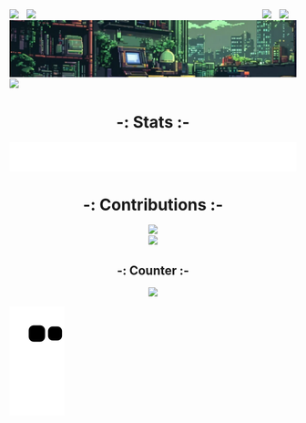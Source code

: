  <img align="left" width=30 src="https://cultofthepartyparrot.com/parrots/hd/portalorangeparrot.gif"/>
 <img align="right" width=30 src="https://cultofthepartyparrot.com/parrots/hd/portalblueparrot.gif"/>
<img align="right" width=30 src="https://cultofthepartyparrot.com/parrots/hd/portalblueparrot.gif"/>

<a href="https://git.io/typing-svg">
<img src="https://readme-typing-svg.herokuapp.com?font=ubuntu&size=23&duration=2000&pause=1000&color=217397&center=true&width=435&lines=Greetings+%E2%98%A3;Jevil36239🍁+is+here">
</a>
<img src="https://raw.githubusercontent.com/Jevil36239/Jevil36239/main/ezgif.com-resize.jpg"/>
<img src="https://user-images.githubusercontent.com/74038190/212284115-f47cd8ff-2ffb-4b04-b5bf-4d1c14c0247f.gif" width="1400">
<br>
<h1 align="center"> -: Stats :- </h1>

<img src="nanidafuq.svg">

<h1 align="center"> -: Contributions :- </h1>
<p align="center">
  <a href="#">
    <img src="http://github-readme-streak-stats.herokuapp.com?user=Jevil36239&theme=radical">
  </a>
  <br>
  <a href="#">
    <img src="https://activity-graph.herokuapp.com/graph?username=Jevil36239&theme=react-dark&hide_border=true">
  </a>
</p>
<h2 align="center">-: Counter :- </h2>
<p align="center">
  <a href="https://github.com/ESKYoung/shields-io-visitor-counter" target="_blank">
  <img src="https://shields-io-visitor-counter.herokuapp.com/badge?page=jevil36239&style=for-the-badge">
<a>
  
  <a href="#" target="_blank"><img src="https://github.com/rafaballerini/rafaballerini/blob/output/github-contribution-grid-snake.svg" alt="sneke"></a>
</p>

